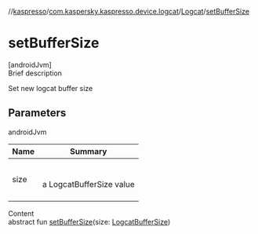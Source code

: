 //[kaspresso](../../index.md)/[com.kaspersky.kaspresso.device.logcat](../index.md)/[Logcat](index.md)/[setBufferSize](set-buffer-size.md)



# setBufferSize  
[androidJvm]  
Brief description  


Set new logcat buffer size



## Parameters  
  
androidJvm  
  
|  Name|  Summary| 
|---|---|
| size| <br><br>a LogcatBufferSize value<br><br>
  
  
Content  
abstract fun [setBufferSize](set-buffer-size.md)(size: [LogcatBufferSize](../-logcat-buffer-size/index.md))  



